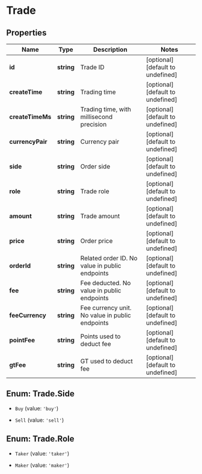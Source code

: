 # Trade

## Properties

Name | Type | Description | Notes
------------ | ------------- | ------------- | -------------
**id** | **string** | Trade ID | [optional] [default to undefined]
**createTime** | **string** | Trading time | [optional] [default to undefined]
**createTimeMs** | **string** | Trading time, with millisecond precision | [optional] [default to undefined]
**currencyPair** | **string** | Currency pair | [optional] [default to undefined]
**side** | **string** | Order side | [optional] [default to undefined]
**role** | **string** | Trade role | [optional] [default to undefined]
**amount** | **string** | Trade amount | [optional] [default to undefined]
**price** | **string** | Order price | [optional] [default to undefined]
**orderId** | **string** | Related order ID. No value in public endpoints | [optional] [default to undefined]
**fee** | **string** | Fee deducted. No value in public endpoints | [optional] [default to undefined]
**feeCurrency** | **string** | Fee currency unit. No value in public endpoints | [optional] [default to undefined]
**pointFee** | **string** | Points used to deduct fee | [optional] [default to undefined]
**gtFee** | **string** | GT used to deduct fee | [optional] [default to undefined]

## Enum: Trade.Side

* `Buy` (value: `'buy'`)

* `Sell` (value: `'sell'`)


## Enum: Trade.Role

* `Taker` (value: `'taker'`)

* `Maker` (value: `'maker'`)


